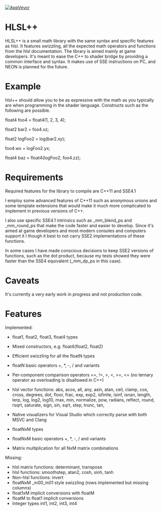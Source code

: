 [![AppVeyor](https://ci.appveyor.com/api/projects/status/x46lrnvdy29ysgqp?svg=true)](https://ci.appveyor.com/project/redorav/hlslpp)

# HLSL++

HLSL++ is a small math library with the same syntax and specific features as hlsl. It features swizzling, all the expected math operators and functions from the hlsl documentation. The library is aimed mainly at game developers. It's meant to ease the C++ to shader bridge by providing a common interface and syntax. It makes use of SSE instructions on PC, and NEON is planned for the future.

# Example

hlsl++ should allow you to be as expressive with the math as you typically are when programming in the shader language. Constructs such as the following are possible.

float4 foo4 = float4(1, 2, 3, 4);

float2 bar2 = foo4.xz;

float2 logFoo2 = log(bar2.xy);

foo4.wx = logFoo2.yx;

float4 baz = float4(logFoo2, foo4.zz);

# Requirements

Required features for the library to compile are C++11 and SSE4.1

I employ some advanced features of C++11 such as anonymous unions and some template extensions that would make it much more complicated to implement in previous versions of C++.

I also use specific SSE4.1 intrinsics such as _mm_blend_ps and _mm_round_ps that make the code faster and easier to develop. Since it's aimed at game developers and most modern consoles and computers support it I though it best to not carry SSE2 implementations of these functions.

In some cases I have made conscious decisions to keep SSE2 versions of functions, such as the dot product, because my tests showed they were faster than the SSE4 equivalent (_mm_dp_ps in this case).

# Caveats

It's currently a very early work in progress and not production code.

# Features

Implemented:

* float1, float2, float3, float4 types
* Mixed constructors, e.g. float4(float2, float2)
* Efficient swizzling for all the floatN types
* floatN basic operators +, *, -, / and variants
* Per-component comparison operators ==, !=, >, <, >=, <= (no ternary operator as overloading is disallowed in C++)
* hlsl vector functions: abs, acos, all, any, asin, atan, ceil, clamp, cos, cross, degrees, dot, floor, frac, exp, exp2, isfinite, isinf, isnan, length, lerp, log, log2, log10, max, min, normalize, pow, radians, reflect, round, rsqrt, saturate, sign, sin, sqrt, step, trunc, tan,
* Native visualizers for Visual Studio which correctly parse with both MSVC and Clang

* floatNxM types
* floatNxM basic operators +, *, -, / and variants
* Matrix multiplication for all NxM matrix combinations

Missing:

* hlsl matrix functions: determinant, transpose
* hlsl functions: smoothstep, atan2, cosh, sinh, tanh
* Non-hlsl functions: invert
* floatNxM _m00_m01 style swizzling (rows implemented but missing columns)
* float1xM implicit conversions with floatM
* floatM to float1 implicit conversions
* Integer types int1, int2, int3, int4